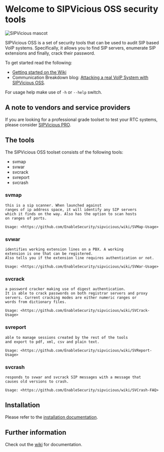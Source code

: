 # Welcome to SIPVicious OSS security tools

![SIPVicious mascot](https://repository-images.githubusercontent.com/32133566/55b41300-12d9-11eb-89d8-58f60930e3fa)

SIPVicious OSS is a set of security tools that can be used to audit SIP based VoIP systems. Specifically, it allows you to find SIP servers, enumerate SIP extensions and finally, crack their password.

To get started read the following:

- [Getting started on the Wiki](https://github.com/enablesecurity/sipvicious/wiki/Getting-Started)
- Communication Breakdown blog: [Attacking a real VoIP System with SIPVicious OSS](https://www.rtcsec.com/2020/06/02-attacking-voip-system-with-sipvicious/).

For usage help make use of `-h` or `--help` switch.

## A note to vendors and service providers

If you are looking for a professional grade toolset to test your RTC systems, please consider [SIPVicious PRO](https://www.sipvicious.pro).


## The tools

The SIPVicious OSS toolset consists of the following tools:

- svmap
- svwar
- svcrack
- svreport
- svcrash

### svmap

	this is a sip scanner. When launched against
	ranges of ip address space, it will identify any SIP servers 
	which it finds on the way. Also has the option to scan hosts 
	on ranges of ports.

	Usage: <https://github.com/EnableSecurity/sipvicious/wiki/SVMap-Usage>

### svwar

	identifies working extension lines on a PBX. A working 
	extension is one that can be registered. 
	Also tells you if the extension line requires authentication or not. 

	Usage: <https://github.com/EnableSecurity/sipvicious/wiki/SVWar-Usage>

### svcrack
	
	a password cracker making use of digest authentication. 
	It is able to crack passwords on both registrar servers and proxy 
	servers. Current cracking modes are either numeric ranges or
	words from dictionary files.

	Usage: <https://github.com/EnableSecurity/sipvicious/wiki/SVCrack-Usage>

### svreport

	able to manage sessions created by the rest of the tools
	and export to pdf, xml, csv and plain text.

	Usage: <https://github.com/EnableSecurity/sipvicious/wiki/SVReport-Usage>

### svcrash
	
	responds to svwar and svcrack SIP messages with a message that
	causes old versions to crash. 

	Usage: <https://github.com/EnableSecurity/sipvicious/wiki/SVCrash-FAQ>


## Installation

Please refer to the [installation documentation](https://github.com/EnableSecurity/sipvicious/wiki/Basics#installation).

## Further information

Check out the [wiki](https://github.com/enablesecurity/sipvicious/wiki) for documentation.

